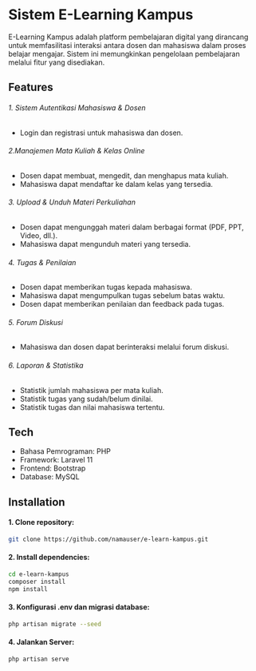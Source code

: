 # Sistem E-Learning Kampus
E-Learning Kampus adalah platform pembelajaran digital yang dirancang untuk memfasilitasi interaksi antara dosen dan mahasiswa dalam proses belajar mengajar. Sistem ini memungkinkan pengelolaan pembelajaran melalui fitur yang disediakan.


## Features
###### 1. Sistem Autentikasi Mahasiswa & Dosen
- Login dan registrasi untuk mahasiswa dan dosen.
###### 2.Manajemen Mata Kuliah & Kelas Online
- Dosen dapat membuat, mengedit, dan menghapus mata kuliah.
- Mahasiswa dapat mendaftar ke dalam kelas yang tersedia.
###### 3. Upload & Unduh Materi Perkuliahan
- Dosen dapat mengunggah materi dalam berbagai format (PDF, PPT, Video, dll.).
- Mahasiswa dapat mengunduh materi yang tersedia.
###### 4. Tugas & Penilaian
- Dosen dapat memberikan tugas kepada mahasiswa.
- Mahasiswa dapat mengumpulkan tugas sebelum batas waktu.
- Dosen dapat memberikan penilaian dan feedback pada tugas.
###### 5. Forum Diskusi
- Mahasiswa dan dosen dapat berinteraksi melalui forum diskusi.
###### 6. Laporan & Statistika
- Statistik jumlah mahasiswa per mata kuliah.
- Statistik tugas yang sudah/belum dinilai.
- Statistik tugas dan nilai mahasiswa tertentu.

## Tech
- Bahasa Pemrograman: PHP
- Framework: Laravel 11
- Frontend: Bootstrap 
- Database: MySQL

## Installation
#### 1. Clone repository:

```sh
git clone https://github.com/namauser/e-learn-kampus.git
```
#### 2. Install dependencies:

```sh
cd e-learn-kampus
composer install
npm install
```

#### 3. Konfigurasi .env dan migrasi database:

```sh
php artisan migrate --seed
```

#### 4. Jalankan Server: 

```sh
php artisan serve
```
